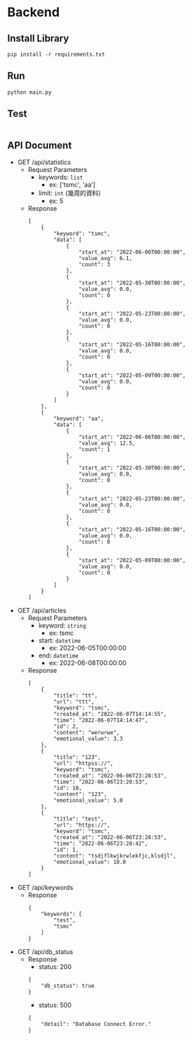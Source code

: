 # Backend

## Install Library
```
pip install -r requirements.txt
```

## Run
```
python main.py
```

## Test
```

```

## API Document
- GET /api/statistics
    - Request Parameters
        - keywords: `list`
            - ex: ['tsmc', 'aa']
        - limit: `int` (幾周的資料)
            - ex: 5
    - Response
        ```
        [
            {
                "keyword": "tsmc",
                "data": [
                    {
                        "start_at": "2022-06-06T00:00:00",
                        "value_avg": 6.1,
                        "count": 3
                    },
                    {
                        "start_at": "2022-05-30T00:00:00",
                        "value_avg": 0.0,
                        "count": 0
                    },
                    {
                        "start_at": "2022-05-23T00:00:00",
                        "value_avg": 0.0,
                        "count": 0
                    },
                    {
                        "start_at": "2022-05-16T00:00:00",
                        "value_avg": 0.0,
                        "count": 0
                    },
                    {
                        "start_at": "2022-05-09T00:00:00",
                        "value_avg": 0.0,
                        "count": 0
                    }
                ]
            },
            {
                "keyword": "aa",
                "data": [
                    {
                        "start_at": "2022-06-06T00:00:00",
                        "value_avg": 12.5,
                        "count": 1
                    },
                    {
                        "start_at": "2022-05-30T00:00:00",
                        "value_avg": 0.0,
                        "count": 0
                    },
                    {
                        "start_at": "2022-05-23T00:00:00",
                        "value_avg": 0.0,
                        "count": 0
                    },
                    {
                        "start_at": "2022-05-16T00:00:00",
                        "value_avg": 0.0,
                        "count": 0
                    },
                    {
                        "start_at": "2022-05-09T00:00:00",
                        "value_avg": 0.0,
                        "count": 0
                    }
                ]
            }
        ]
        ```
- GET /api/articles
    - Request Parameters
        - keyword: `string`
            - ex: tsmc
        - start: `datetime`
            - ex: 2022-06-05T00:00:00
        - end: `datetime`
            - ex: 2022-06-08T00:00:00
    - Response
        ```
        [
            {
                "title": "tt",
                "url": "ttt",
                "keyword": "tsmc",
                "created_at": "2022-06-07T14:14:55",
                "time": "2022-06-07T14:14:47",
                "id": 2,
                "content": "werwrwe",
                "emotional_value": 3.3
            },
            {
                "title": "123",
                "url": "httpss://",
                "keyword": "tsmc",
                "created_at": "2022-06-06T23:28:53",
                "time": "2022-06-06T23:28:53",
                "id": 10,
                "content": "123",
                "emotional_value": 5.0
            },
            {
                "title": "test",
                "url": "https://",
                "keyword": "tsmc",
                "created_at": "2022-06-06T23:28:53",
                "time": "2022-06-06T23:28:42",
                "id": 1,
                "content": "tsdjflkwjkrwlekfjc,klsdjl",
                "emotional_value": 10.0
            }
        ]
        ```
- GET /api/keywords
    - Response
        ```
        {
            "keywords": [
                "test",
                "tsmc"
            ]
        }
        ```
- GET /api/db_status
    - Response
        - status: 200
        ```
        {
            "db_status": true
        }
        ```
        - status: 500
        ```
        {
            "detail": "Database Connect Error."
        }
        ```